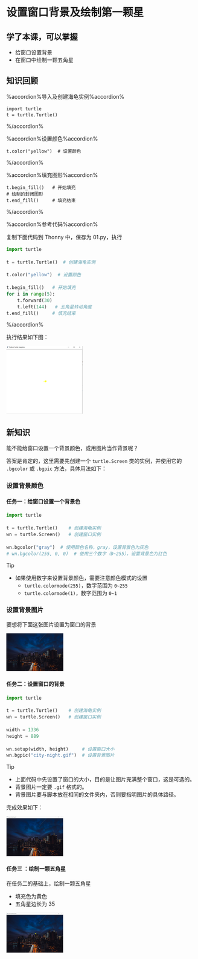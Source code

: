 # 设置窗口背景及绘制第一颗星 

## 学了本课，可以掌握 

* 给窗口设置背景
* 在窗口中绘制一颗五角星

## 知识回顾

%accordion%导入及创建海龟实例%accordion%
```
import turtle
t = turtle.Turtle()
``` 
%/accordion%

%accordion%设置颜色%accordion%
```
t.color("yellow")  # 设置颜色
``` 
%/accordion%


%accordion%填充图形%accordion%
```
t.begin_fill()   # 开始填充
# 绘制的封闭图形
t.end_fill()     # 填充结束
``` 
%/accordion%


%accordion%参考代码%accordion%

复制下面代码到 Thonny 中，保存为 01.py，执行

```python
import turtle

t = turtle.Turtle()  # 创建海龟实例

t.color("yellow")  # 设置颜色

t.begin_fill()   # 开始填充
for i in range(5):
    t.forward(30)
    t.left(144)   # 五角星转动角度
t.end_fill()     # 填充结束

```
%/accordion%

执行结果如下图：

<img src="../images/one-star.png" alt="一颗星" width="40%"/>


## 新知识

能不能给窗口设置一个背景颜色，或用图片当作背景呢？


答案是肯定的，这里需要先创建一个 `turtle.Screen` 类的实例，并使用它的 `.bgcolor` 或 `.bgpic` 方法，具体用法如下：

### 设置背景颜色

#### 任务一：给窗口设置一个背景色


```python
import turtle

t = turtle.Turtle()    # 创建海龟实例
wn = turtle.Screen()   # 创建窗口实例

wn.bgcolor("gray")  # 使用颜色名称，gray，设置背景色为灰色
# wn.bgcolor(255, 0, 0)  # 使用三个数字（0~255），设置背景色为红色
```

> [!TIP]
> * 如果使用数字来设置背景颜色，需要注意颜色模式的设置
>   * `turtle.colormode(255)`，数字范围为 `0~255`
>   * `turtle.colormode(1)`，数字范围为 `0~1`


### 设置背景图片

要想将下面这张图片设置为窗口的背景

<img src="../images/city-night.gif" alt="city night" width="30%"/>


#### 任务二：设置窗口的背景

```python
import turtle

t = turtle.Turtle()    # 创建海龟实例
wn = turtle.Screen()   # 创建窗口实例

width = 1336
height = 889

wn.setup(width, height)     # 设置窗口大小
wn.bgpic("city-night.gif")  # 设置背景图片
```

> [!TIP]
> * 上面代码中先设置了窗口的大小，目的是让图片充满整个窗口，这是可选的。
> * 背景图片一定要 `.gif` 格式的。
> * 背景图片要与脚本放在相同的文件夹内，否则要指明图片的具体路径。



完成效果如下：

<img src="../images/background-img01.png" alt="设置背景" width="30%"/>

#### 任务三 ：绘制一颗五角星

在任务二的基础上，绘制一颗五角星

* 填充色为黄色
* 五角星边长为 35

<img src="../images/background-img-one-star.png" alt="绘制一颗五角星" width="30%"/>






